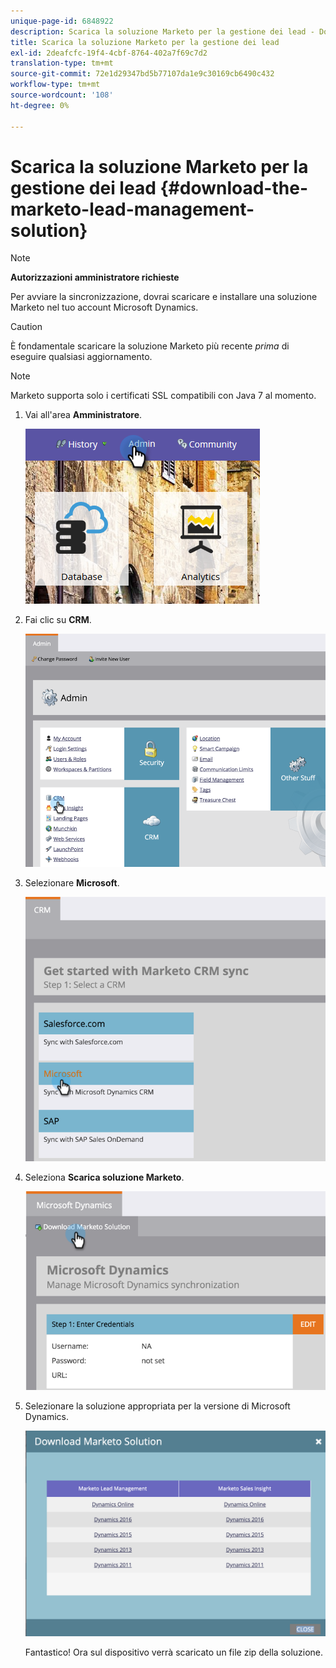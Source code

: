 ```yaml
---
unique-page-id: 6848922
description: Scarica la soluzione Marketo per la gestione dei lead - Documentazione Marketo - Documentazione del prodotto
title: Scarica la soluzione Marketo per la gestione dei lead
exl-id: 2deafcfc-19f4-4cbf-8764-402a7f69c7d2
translation-type: tm+mt
source-git-commit: 72e1d29347bd5b77107da1e9c30169cb6490c432
workflow-type: tm+mt
source-wordcount: '108'
ht-degree: 0%

---
```


# Scarica la soluzione Marketo per la gestione dei lead {#download-the-marketo-lead-management-solution}

>[!NOTE]
>
>**Autorizzazioni amministratore richieste**

Per avviare la sincronizzazione, dovrai scaricare e installare una soluzione Marketo nel tuo account Microsoft Dynamics.

>[!CAUTION]
>
>È fondamentale scaricare la soluzione Marketo più recente _prima_ di eseguire qualsiasi aggiornamento.

>[!NOTE]
>
>Marketo supporta solo i certificati SSL compatibili con Java 7 al momento.

1. Vai all&#39;area **Amministratore**.

   ![](assets/admin-1.png)

1. Fai clic su **CRM**.

   ![](assets/image2015-3-11-13-3a7-3a11.png)

1. Selezionare **Microsoft**.

   ![](assets/image2015-3-11-13-3a9-3a7.png)

1. Seleziona **Scarica soluzione Marketo**.

   ![](assets/image2015-3-11-13-3a10-3a4.png)

1. Selezionare la soluzione appropriata per la versione di Microsoft Dynamics.

   ![](assets/msd-online-1.png)

   Fantastico! Ora sul dispositivo verrà scaricato un file zip della soluzione.
